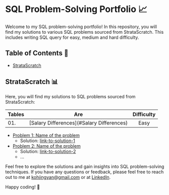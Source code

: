 # SQL Problem-Solving Portfolio :chart_with_upwards_trend:

Welcome to my SQL problem-solving portfolio! In this repository, you will find my solutions to various SQL problems sourced from StrataScratch. This includes writing SQL query for easy, medium and hard difficulty.

## Table of Contents :notebook:

- [StrataScratch](#stratascratch)

## StrataScratch :bar_chart:

Here, you will find my solutions to SQL problems sourced from StrataScratch:

| Tables        | Are           | Difficulty  |
| ------------- |:-------------:| :-----:|
| 01.    | [Salary Differences](#Salary Differences) | Easy |

- [Problem 1: Name of the problem](link-to-problem-1)
  - Solution: [link-to-solution-1](link-to-solution-1)
- [Problem 2: Name of the problem](link-to-problem-2)
  - Solution: [link-to-solution-2](link-to-solution-2)
  - ...

Feel free to explore the solutions and gain insights into SQL problem-solving techniques. If you have any questions or feedback, please feel free to reach out to me at kohjingyan@gmail.com or at [LinkedIn](https://www.linkedin.com/in/koh-jing-yan/).

Happy coding! :rocket:
